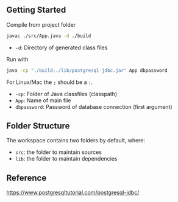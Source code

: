 ## Getting Started

Compile from project folder

```sh
javac ./src/App.java -d ./build
```

- `-d`: Directory of generated class files

Run with

```sh
java -cp "./build;./lib/postgresql-jdbc.jar" App dbpassword
```
For Linux/Mac the `;` should be a `:`.

- `-cp`: Folder of Java classfiles (classpath)
- `App`: Name of main file
- `dbpassword`: Password of database connection (first argument)

## Folder Structure

The workspace contains two folders by default, where:

- `src`: the folder to maintain sources
- `lib`: the folder to maintain dependencies

## Reference

https://www.postgresqltutorial.com/postgresql-jdbc/
